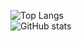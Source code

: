 

<!--
**dc86Htb/dc86Htb** is a ✨ _special_ ✨ repository because its `README.md` (this file) appears on your GitHub profile.

Here are some ideas to get you started:

- 🔭 I’m currently working on ...
- 🌱 I’m currently learning ...
- 👯 I’m looking to collaborate on ...
- 🤔 I’m looking for help with ...
- 💬 Ask me about ...
- 📫 How to reach me: ...
- 😄 Pronouns: ...
- ⚡ Fun fact: ...
-->
![Top Langs](https://github-readme-stats.vercel.app/api/top-langs/?username=dc86Htb&theme=tokyonight) <br />
![GitHub stats](https://github-readme-stats.vercel.app/api?username=dc86Htb&show_icons=true&theme=tokyonight)
